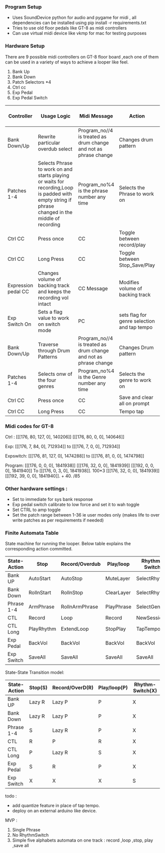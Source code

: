 ### Program Setup
* Uses SoundDevice python for audio and pygame for midi , all dependencies can be installed using pip install -r requirements.txt
* Tries to use old floor pedals like GT-8 as midi controllers
* Can use virtual midi device like vkmp for mac for testing purposes


### Hardware Setup
There are 9 possible midi controllers on GT-8 floor board ,each one of them can be used in a variety of ways to achieve a looper like feel.
1. Bank Up 
2. Bank Down
3. Patch Selectors *4
4. Ctrl cc
5. Exp Pedal
6. Exp Pedal Switch


| Controller | Usage Logic | Midi Message  | Action | Expression switch Condition |
|------------|--------------|-------------|--------|-----------|
| Bank Down/Up | Rewrite particular overdub select|Program_no//4 is treated as drum change and not as phrase change| Changes drum pattern | Off|
| Patches 1-4 | Selects Phrase to work on and starts playing or waits for recording,Loop is padded with empty string if phrase changed in the middle of recording | Program_no%4 is the phrase number any time| Selects the Phrase to work on| Off|
| Ctrl CC | Press once | CC | Toggle between record/play|Off|
| Ctrl CC | Long Press | CC | Toggle between Stop_Save/Play |Off|
| Expression pedal CC| Changes volume of backing track and keeps the recording vol intact|CC Message  | Modifies volume of backing track| NA|
| Exp Switch On | Sets a flag value to work on switch mode | PC |sets flag for genre selection and tap tempo | NA|
| Bank Down/Up | Traverse through Drum Patterns|Program_no//4 is treated as drum change and not as phrase change| Changes Drum pattern | On|
| Patches 1-4 | Selects onw of the four genres| Program_no%4 is the Genre number any time| Selects the genre to work on| On|
| Ctrl CC | Press once | CC | Save and clear all on prompt|On|
| Ctrl CC | Long Press | CC | Tempo tap |On|


### Midi codes for GT-8 
Ctrl :  [[[176, 80, 127, 0], 140206]]
 [[[176, 80, 0, 0], 140646]]

Exp: 
[[[176, 7, 84, 0], 712934]] to 
[[[176, 7, 0, 0], 712934]]

Expswitch:
[[[176, 81, 127, 0], 1474288]] to 
[[[176, 81, 0, 0], 1474798]]

Program:
[[[176, 0, 0, 0], 1841938]]
[[[176, 32, 0, 0], 1841939]]
[[[192, 0, 0, 0], 1841940]]
 To
[[[176, 0, 3, 0], 1841938]].   100*3
[[[176, 32, 0, 0], 1841939]]
[[[192, 39, 0, 0], 1841940]].   + 40. /85

### Other hardware settings :
* Set to immediate for sys bank response
* Exp pedal switch calibrate to low force and set it to  wah toggle
* Set CTRL to amp toggle
* Set the patch range between 1-36 ie user modes only (makes life to over write patches as per requirements if needed)

### Finite Automata Table

State machine for running the looper. Below table explains the corresponding action committed.


| State-Action  | Stop      | Record/Overdub | Play/loop | Rhythm-Switch |
|---------------|-----------|----------------|-----------|---------------|
| Bank UP       | AutoStart | AutoStop       | MuteLayer | SelectRhythm  |
| Bank Down     | RollnStart| RollnStop      | ClearLayer| SelectRhythm  |
| Phrase 1-4    | ArmPhrase | RollnArmPhrase | PlayPhrase| SelectGenre   |
| CTL           | Record    | Loop           | Record    | NewSession    |
| CTL Long      | PlayRhythm| ExtendLoop     | StopPlay  | TapTempo      |
| Exp Pedal     | BackVol   | BackVol        | BackVol   | BackVol       |
| Exp Switch    | SaveAll   | SaveAll        | SaveAll   | SaveAll       |      


State-State Transition model:

| State-Action  | Stop(S)   | Record/OverD(R)|Play/loop(P)|Rhythm-Switch(X)|
|---------------|-----------|----------------|-----------|------------------|
| Bank UP       | Lazy R    | Lazy P         | P         | X                |
| Bank Down     | Lazy R    | Lazy P         | P         | X                |
| Phrase 1-4    | S         | Lazy R         | P         | X                |
| CTL           | R         | P              | R         | X                |
| CTL Long      | P         | Lazy R         | S         | X                |
| Exp Pedal     | S         | R              | P         | X                |
| Exp Switch    | X         | X              | X         | S                |   

todo : 
* add quantize feature in place of tap tempo.
* deploy on an external arduino like device.

MVP :

1. Single Phrase
2. No RhythmSwitch
3. Simple five alphabets automata on one track : record ,loop ,stop, play ,save all
